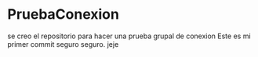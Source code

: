 # PruebaConexion

se creo el repositorio para hacer una prueba grupal de conexion
Este es mi primer commit seguro seguro. jeje
